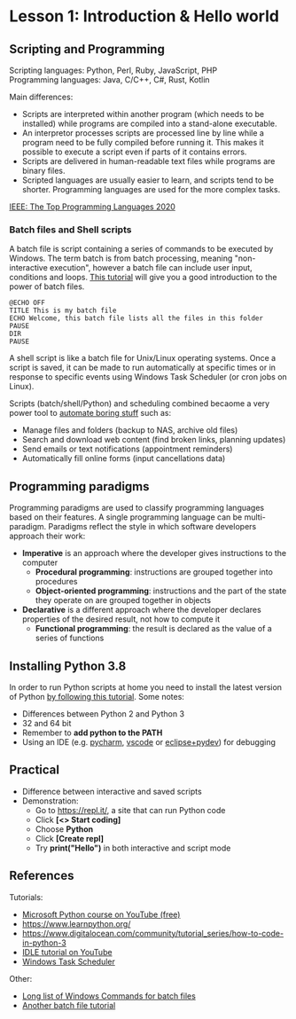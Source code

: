 # Lesson 1: Introduction & Hello world

<!---
1. Explain an approach to programming to be able to solve common automation
problems, and how scripting languages fit into this approach.

1.1.Describe different paradigms for application development. 
1.1.1. Procedural. 
1.1.2. Functional. 
1.1.3. Object-Oriented.

1.2.Introduction to scripting. 
1.2.1. Using batch files. 
1.2.2. Using shell scripts. 
1.2.3. Scheduled tasks and cron jobs. 

1.3.Compare and contrast different scripting languages. 
1.3.1. Chosen language versus batch files/shell scripts. 
1.3.2. Chosen language versus other languages (such as Python/Perl/Java/PHP).

1.4.Prepare a workstation for Python development. 
1.4.1. Install Python. 
1.4.2. Install any libraries as specified by the lecturer. 
1.4.3. Install a web server suite for testing the basic web page with script integration. 
1.4.4. Install an IDE.
-->

## Scripting and Programming
Scripting languages: Python, Perl, Ruby, JavaScript, PHP  
Programming languages: Java, C/C++, C#, Rust, Kotlin  

Main differences:
* Scripts are interpreted within another program (which needs to be installed) while programs are compiled into a stand-alone executable.
* An interpretor processes scripts are processed line by line while a program need to be fully compiled before running it. This makes it possible to execute a script even if parts of it contains errors.
* Scripts are delivered in human-readable text files while programs are binary files.
* Scripted languages are usually easier to learn, and scripts tend to be shorter. Programming languages are used for the more complex tasks.

[IEEE: The Top Programming Languages 2020](https://spectrum.ieee.org/at-work/tech-careers/top-programming-language-2020)

### Batch files and Shell scripts
A batch file is script containing a series of commands to be executed by Windows. The term batch is from batch processing, meaning "non-interactive execution", however a batch file can include user input, conditions and loops. [This tutorial](https://www.makeuseof.com/tag/write-simple-batch-bat-file/) will give you a good introduction to the power of batch files. 
~~~~
@ECHO OFF
TITLE This is my batch file
ECHO Welcome, this batch file lists all the files in this folder
PAUSE
DIR
PAUSE
~~~~
A shell script is like a batch file for Unix/Linux operating systems. Once a script is saved, it can be made to run automatically at specific times or in response to specific events using Windows Task Scheduler (or cron jobs on Linux). 

Scripts (batch/shell/Python) and scheduling combined becaome a very power tool to [automate boring stuff](https://automatetheboringstuff.com/) such as:
* Manage files and folders (backup to NAS, archive old files)
* Search and download web content (find broken links, planning updates)
* Send emails or text notifications (appointment reminders)
* Automatically fill online forms (input cancellations data)

## Programming paradigms
Programming paradigms are used to classify programming languages based on their features. A single programming language can be multi-paradigm.
Paradigms reflect the style in which software developers approach their work:
* **Imperative** is an approach where the developer gives instructions to the computer
   * **Procedural programming**: instructions are grouped together into procedures
   * **Object-oriented programming**: instructions and the part of the state they operate on are grouped together in objects
* **Declarative** is a different approach where the developer declares properties of the desired result, not how to compute it
   * **Functional programming**: the result is declared as the value of a series of functions

## Installing Python 3.8
In order to run Python scripts at home you need to install the latest version of Python [by following this tutorial](https://datatofish.com/install-python/). Some notes:
* Differences between Python 2 and Python 3
* 32 and 64 bit
* Remember to __add python to the PATH__
* Using an IDE (e.g. [pycharm](https://www.jetbrains.com/pycharm/), [vscode](https://code.visualstudio.com/docs/python/python-tutorial) or [eclipse+pydev](https://www.pydev.org/)) for debugging

## Practical
* Difference between interactive and saved scripts
* Demonstration:
  * Go to https://repl.it/, a site that can run Python code
  * Click __[<> Start  coding]__
  * Choose __Python__
  * Click __[Create repl]__
  * Try __print("Hello")__ in both interactive and script mode

## References
Tutorials:
* [Microsoft Python course on YouTube (free)](https://www.youtube.com/playlist?list=PLlrxD0HtieHhS8VzuMCfQD4uJ9yne1mE6)
* https://www.learnpython.org/
* https://www.digitalocean.com/community/tutorial_series/how-to-code-in-python-3
* [IDLE tutorial on YouTube](https://www.youtube.com/watch?v=lBkcDFRA958)
* [Windows Task Scheduler](https://www.digitalcitizen.life/how-create-task-basic-task-wizard)

Other:
* [Long list of Windows Commands for batch files](http://fossbytes.com/complete-windows-cmd-commands-list-index/)
* [Another batch file tutorial](https://fossbytes.com/what-is-a-batch-file-in-windows-how-to-create-a-batch-file/)
